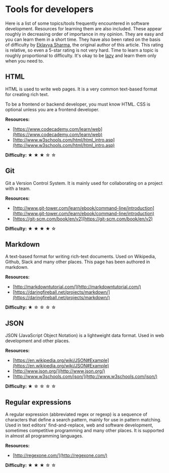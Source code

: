 # Tools for developers

Here is a list of some topics/tools frequently encountered in software development.
Resources for learning them are also included.
These appear roughly in decreasing order of importance in my opinion.
They are easy and you can learn them in a short time.
They have also been rated on the basis of difficulty
by [Eklavya Sharma](https://github.com/sharmaeklavya2), the original author of this article.
This rating is relative, so even a 5-star rating is not very hard.
Time to learn a topic is roughly proportional to difficulty.
It's okay to be [lazy](https://en.wikipedia.org/wiki/Lazy_evaluation)
and learn them only when you need to.

## HTML

HTML is used to write web pages.
It is a very common text-based format for creating rich text.

To be a frontend or backend developer, you must know HTML.
CSS is optional unless you are a frontend developer.

**Resources:**

* [https://www.codecademy.com/learn/web](https://www.codecademy.com/learn/web)
* [http://www.w3schools.com/html/html_intro.asp](http://www.w3schools.com/html/html_intro.asp)

**Difficulty:** <!--3/5--> &#x2605; &#x2605; &#x2605; &#x2606; &#x2606;

## Git

Git a Version Control System.
It is mainly used for collaborating on a project with a team.

**Resources:**

* [http://www.git-tower.com/learn/ebook/command-line/introduction](http://www.git-tower.com/learn/ebook/command-line/introduction)
* [https://git-scm.com/book/en/v2](https://git-scm.com/book/en/v2)

**Difficulty:** <!--4/5--> &#x2605; &#x2605; &#x2605; &#x2605; &#x2606;

## Markdown

A text-based format for writing rich-text documents.
Used on Wikipedia, Github, Slack and many other places.
This page has been authored in markdown.

**Resources:**

* [http://markdowntutorial.com/](http://markdowntutorial.com/)
* [https://daringfireball.net/projects/markdown/](https://daringfireball.net/projects/markdown/)

**Difficulty:** <!--1/5--> &#x2605; &#x2606; &#x2606; &#x2606; &#x2606;

## JSON

JSON (JavaScript Object Notation) is a lightweight data format.
Used in web development and other places.

**Resources:**

* [https://en.wikipedia.org/wiki/JSON#Example](https://en.wikipedia.org/wiki/JSON#Example)
* [http://www.json.org/](http://www.json.org/)
* [http://www.w3schools.com/json/](http://www.w3schools.com/json/)

**Difficulty:** <!--1/5--> &#x2605; &#x2606; &#x2606; &#x2606; &#x2606;

## Regular expressions

A regular expression (abbreviated regex or regexp) is a sequence of characters that define a search pattern,
mainly for use in pattern matching.
Used in text editors' find-and-replace, web and software development,
sometimes competitive programming and many other places.
It is supported in almost all programming languages.

**Resources:**

* [http://regexone.com/](http://regexone.com/)

**Difficulty:** <!--3/5--> &#x2605; &#x2605; &#x2605; &#x2606; &#x2606;

<!--## Web APIs

Used to fetch data from a web service.
It has interesting uses, like iterating over your facebook friends in a program.

**Resources:**

* https://zapier.com/learn/apis/

**Difficulty:** 5/5 &#x2605; &#x2605; &#x2605; &#x2605; &#x2605;-->
